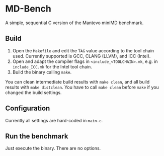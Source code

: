 # MD-Bench

A simple, sequential  C version of the Mantevo miniMD benchmark.

## Build

1. Open the `Makefile` and edit the `TAG` value according to the tool chain used. Currently supported is GCC, CLANG (LLVM), and ICC (Intel).
2. Open and adapt the compiler flags in `<include_<TOOLCHAIN>.mk`, e.g. in `include_ICC.mk` for the Intel tool chain.
3. Build the binary calling `make`.

You can clean intermediate build results with `make clean`, and all build results with `make distclean`.
You have to call `make clean` before `make` if you changed the build settings.

## Configuration

Currently all settings are hard-coded in `main.c`.

## Run the benchmark

Just execute the binary. There are no options.
